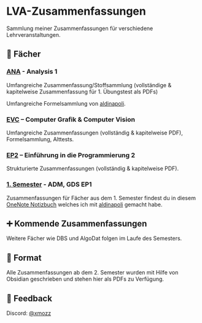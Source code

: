 # LVA-Zusammenfassungen

Sammlung meiner Zusammenfassungen für verschiedene Lehrveranstaltungen.

## 📁 Fächer

### [ANA](ANA/) - Analysis 1

Umfangreiche Zusammenfassung/Stoffsammlung (vollständige & kapitelweise Zusammenfassung für 1. Übungstest als PDFs)

Umfangreiche Formelsammlung von [aldinapoli](https://discord.com/users/575710766787985435).


### [EVC](EVC/) – Computer Grafik & Computer Vision

Umfangreiche Zusammenfassungen (vollständig & kapitelweise PDF), Formelsammlung, Alttests.


### [EP2](EP2/) – Einführung in die Programmierung 2

Strukturierte Zusammenfassungen (vollständig & kapitelweise PDF).


### [1. Semester](https://1drv.ms/o/c/1665f7f9d82b40c0/EgB861mOYxlLsFi-DPzkdkMBlMKRbD3oXta2Xbe2q61zuw?e=iLSHcs) - ADM, GDS EP1

Zusammenfassungen für Fächer aus dem 1. Semester findest du in diesem [OneNote Notizbuch](https://1drv.ms/o/c/1665f7f9d82b40c0/EgB861mOYxlLsFi-DPzkdkMBlMKRbD3oXta2Xbe2q61zuw?e=iLSHcs) welches ich mit [aldinapoli](https://github.com/ataldinapoli) gemacht habe.


## ➕ Kommende Zusammenfassungen

Weitere Fächer wie DBS und AlgoDat folgen im Laufe des Semesters.


## 📄 Format

Alle Zusammenfassungen ab dem 2. Semester wurden mit Hilfe von Obsidian geschrieben und stehen hier als PDFs zu Verfügung.

## 🙋 Feedback

Discord: [@xmozz](https://discord.com/users/409696362280517632)


